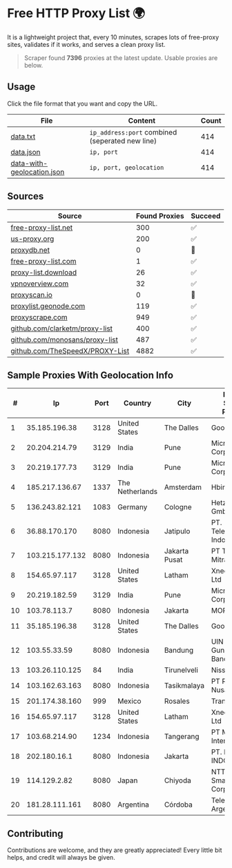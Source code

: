 
# Free HTTP Proxy List 🌍

It is a lightweight project that, every 10 minutes, scrapes lots of free-proxy sites, validates if it works, and serves a clean proxy list.


> Scraper found **7396** proxies at the latest update. Usable proxies are below.

## Usage

Click the file format that you want and copy the URL.


|File|Content|Count|
|----|-------|-----|
|[data.txt](https://raw.githubusercontent.com/themiralay/Proxy-List-World/master/data.txt)|`ip_address:port` combined (seperated new line)|414|
|[data.json](https://raw.githubusercontent.com/themiralay/Proxy-List-World/master/data.json)|`ip, port`|414|
|[data-with-geolocation.json](https://raw.githubusercontent.com/themiralay/Proxy-List-World/master/data-with-geolocation.json)|`ip, port, geolocation`|414|

## Sources

|Source|Found Proxies|Succeed|
|------|-------------|-------|
|[free-proxy-list.net](https://free-proxy-list.net)|300|✅|
|[us-proxy.org](https://www.us-proxy.org)|200|✅|
|[proxydb.net](http://proxydb.net)|0|🚫|
|[free-proxy-list.com](https://free-proxy-list.com/?page=&port=&type%5B%5D=http&type%5B%5D=https&up_time=0&search=Search)|1|✅|
|[proxy-list.download](https://www.proxy-list.download/HTTP)|26|✅|
|[vpnoverview.com](https://vpnoverview.com/privacy/anonymous-browsing/free-proxy-servers)|32|✅|
|[proxyscan.io](https://www.proxyscan.io)|0|🚫|
|[proxylist.geonode.com](https://proxylist.geonode.com/api/proxy-list?limit=300&page=1&sort_by=lastChecked&sort_type=desc&protocols=http,https)|119|✅|
|[proxyscrape.com](https://api.proxyscrape.com/v2/?request=displayproxies&protocol=http&timeout=10000&country=all&ssl=all&anonymity=all)|949|✅|
|[github.com/clarketm/proxy-list](https://raw.githubusercontent.com/clarketm/proxy-list/master/proxy-list-raw.txt)|400|✅|
|[github.com/monosans/proxy-list](https://raw.githubusercontent.com/monosans/proxy-list/main/proxies/http.txt)|487|✅|
|[github.com/TheSpeedX/PROXY-List](https://raw.githubusercontent.com/TheSpeedX/PROXY-List/master/http.txt)|4882|✅|


## Sample Proxies With Geolocation Info

|#|Ip|Port|Country|City|Internet Service Provider|
|-|--|----|-------|----|-------------------------|
|1|35.185.196.38|3128|United States|The Dalles|Google LLC|
|2|20.204.214.79|3129|India|Pune|Microsoft Corporation|
|3|20.219.177.73|3129|India|Pune|Microsoft Corporation|
|4|185.217.136.67|1337|The Netherlands|Amsterdam|Hbing Limited|
|5|136.243.82.121|1083|Germany|Cologne|Hetzner Online GmbH|
|6|36.88.170.170|8080|Indonesia|Jatipulo|PT. Telekomunikasi Indonesia|
|7|103.215.177.132|8080|Indonesia|Jakarta Pusat|PT Telematika Mitrakreasi|
|8|154.65.97.117|3128|United States|Latham|Xneelo (Pty) Ltd|
|9|20.219.182.59|3129|India|Pune|Microsoft Corporation|
|10|103.78.113.7|8080|Indonesia|Jakarta|MORATELINDO|
|11|35.185.196.38|3128|United States|The Dalles|Google LLC|
|12|103.55.33.59|8080|Indonesia|Bandung|UIN Sunan Gunung Djati Bandung|
|13|103.26.110.125|84|India|Tirunelveli|Niss Networks|
|14|103.162.63.163|8080|Indonesia|Tasikmalaya|PT Ring Media Nusantara|
|15|201.174.38.160|999|Mexico|Rosales|Transtelco Inc|
|16|154.65.97.117|3128|United States|Latham|Xneelo (Pty) Ltd|
|17|103.68.214.90|1234|Indonesia|Tangerang|PT Media Grasi Internet|
|18|202.180.16.1|8080|Indonesia|Jakarta|PT. HIPERNET INDODATA|
|19|114.129.2.82|8080|Japan|Chiyoda|NTT SmartConnect Corporation|
|20|181.28.111.161|8080|Argentina|Córdoba|Telecom Argentina S.A|



## Contributing

Contributions are welcome, and they are greatly appreciated! Every
little bit helps, and credit will always be given.

